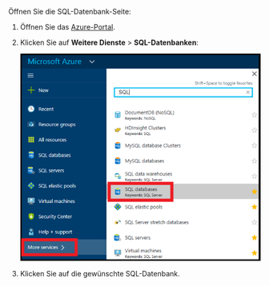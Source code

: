 
Öffnen Sie die SQL-Datenbank-Seite:

1. Öffnen Sie das [Azure-Portal](https://portal.azure.com).
2. Klicken Sie auf **Weitere Dienste** > **SQL-Datenbanken**:
   
   ![SQL-Datenbanken](./media/sql-database-browse-to-database/browse-to-database.png)
3. Klicken Sie auf die gewünschte SQL-Datenbank.



<!--HONumber=Jan17_HO3-->


